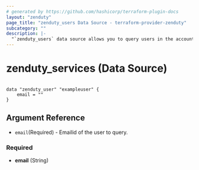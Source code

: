 ```yaml
---
# generated by https://github.com/hashicorp/terraform-plugin-docs
layout: "zenduty"
page_title: "zenduty_users Data Source - terraform-provider-zenduty"
subcategory: ""
description: |- 
  "`zenduty_users` data source allows you to query users in the account. by email"
---
```


# zenduty_services (Data Source)

```hcl 

data "zenduty_user" "exampleuser" {
    email = ""
}

```


## Argument Reference
* `email`(Required) - Emailid of the user to query.





<!-- schema generated by tfplugindocs -->

### Required

- **email** (String)

